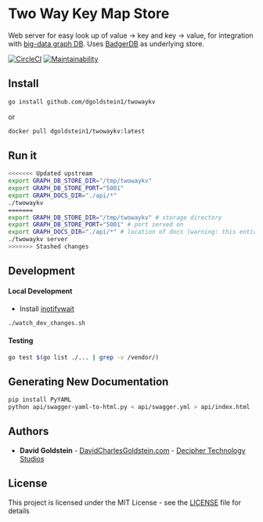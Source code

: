 # Two Way Key Map Store

Web server for easy look up of value -> key and key -> value, for integration with [big-data graph DB](https://github.com/dgoldstein1/graphApi). Uses [BadgerDB](https://github.com/dgraph-io/badger) as underlying store.

[![CircleCI](https://circleci.com/gh/dgoldstein1/twoWayKeyValue.svg?style=svg)](https://circleci.com/gh/dgoldstein1/twoWayKeyValue)
[![Maintainability](https://api.codeclimate.com/v1/badges/6eceadfcf002700fdd2a/maintainability)](https://codeclimate.com/github/dgoldstein1/twoWayKeyValue/maintainability)

## Install

```sh
go install github.com/dgoldstein1/twowaykv
```

or

```sh
docker pull dgoldstein1/twowaykv:latest
```


## Run it

```sh
<<<<<<< Updated upstream
export GRAPH_DB_STORE_DIR="/tmp/twowaykv"
export GRAPH_DB_STORE_PORT="5001"
export GRAPH_DOCS_DIR="./api/*"
./twowaykv
=======
export GRAPH_DB_STORE_DIR="/tmp/twowaykv" # storage directory
export GRAPH_DB_STORE_PORT="5001" # port served on
export GRAPH_DOCS_DIR="./api/*" # location of docs (warning: this entire dir is served up to the browser)
./twowaykv server
>>>>>>> Stashed changes
```


## Development

#### Local Development

- Install [inotifywait](https://linux.die.net/man/1/inotifywait)
```sh
./watch_dev_changes.sh
```

#### Testing

```sh
go test $(go list ./... | grep -v /vendor/)
```

## Generating New Documentation

```sh
pip install PyYAML
python api/swagger-yaml-to-html.py < api/swagger.yml > api/index.html
```


## Authors

* **David Goldstein** - [DavidCharlesGoldstein.com](http://www.davidcharlesgoldstein.com/?github-two-way-kv) - [Decipher Technology Studios](http://deciphernow.com/)

## License

This project is licensed under the MIT License - see the [LICENSE](LICENSE) file for details
